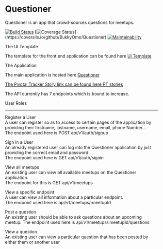 # Questioner
Questioner is an app that crowd-sources questions for meetups.

[![Build Status](https://travis-ci.org/BukkyOmo/Questioner.svg?branch=server)](https://travis-ci.org/BukkyOmo/Questioner)
[![Coverage Status](https://coveralls.io/repos/github/BukkyOmo/Questioner/badge.svg?branch=server&kill_cache=1")](https://coveralls.io/github/BukkyOmo/Questioner)
[![Maintainability](https://api.codeclimate.com/v1/badges/908298e713ba426ef975/maintainability)](https://codeclimate.com/github/BukkyOmo/Questioner/maintainability)


The UI Template 

The template for the front end application can be found here <a href="https://bukkyomo.github.io/Questioner/UI/indexpage.html">UI Template</a><br>

The Application<br>

The main application is hosted here <a href="">Questioner<br>

The Pivotal Tracker Story link can be found here <a href="https://www.pivotaltracker.com/n/projects/2232154">PT stories</a><br>

The API currently has 7 endpoints which is bound to increase.<br>

User Roles<hr>
Register a User<br>
A user can register so as to access to certain pages of the application by providing their firstname, lastname, username, email, phone Number...<br>The endpoint used here is POST api/v1/auth/signup<br>


Sign In a User<br>
An already registered user can log into the Questioner application by just providing the correct email and password.<br>The endpoint used here is GET api/v1/auth/signin<br>


View all meetups<br>
An existing user can view all available meetups on the Questioner application.<br>The endpoint for this is GET api/v1/meetups<br>


View a specific endpoint<br>
A user can view all information about a particular endpoint.<br>The endpoint used here is api/v1/meetups/:meetupId<br>


Post a question<br>
An existing user should be able to ask questions about an upcoming meetup. The endpoint used here is api/v1/meetups/:meetupId/questions<br>


View a question<br>
An existing user can view a particular question that has been posted by either them or another user